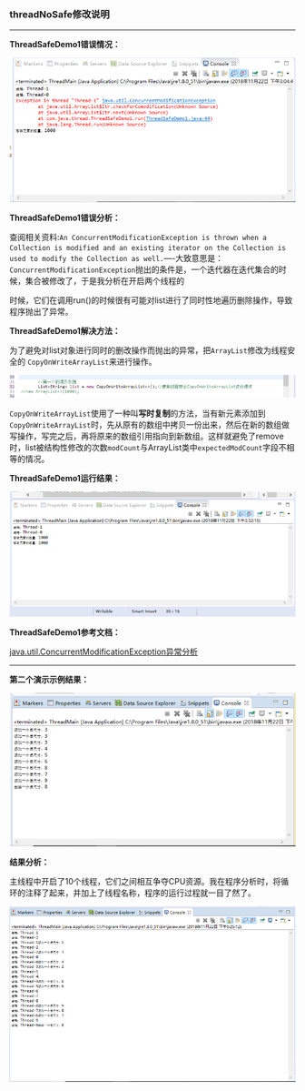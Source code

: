 ### threadNoSafe修改说明

------

**ThreadSafeDemo1错误情况：**

![error1.png](https://github.com/KatherineCaiting/JAVA_SchoolWork/blob/master/%E7%AC%AC%E4%B8%83%E6%AC%A1java%E4%BD%9C%E4%B8%9A/images/error1.png?raw=true)



**ThreadSafeDemo1错误分析：**

​         查阅相关资料:`An ConcurrentModificationException is thrown when a Collection is modified and an existing iterator on the Collection is used to modify the Collection as well.`—-大致意思是：`ConcurrentModificationException`抛出的条件是，一个迭代器在迭代集合的时候，集合被修改了，于是我分析在开启两个线程的

时候，它们在调用run()的时候很有可能对list进行了同时性地遍历删除操作，导致程序抛出了异常。

**ThreadSafeDemo1解决方法：**

为了避免对list对象进行同时的删改操作而抛出的异常，把`ArrayList`修改为线程安全的 `CopyOnWriteArrayList`来进行操作。

![update1.png](https://github.com/KatherineCaiting/JAVA_SchoolWork/blob/master/%E7%AC%AC%E4%B8%83%E6%AC%A1java%E4%BD%9C%E4%B8%9A/images/update1.png?raw=true)

`CopyOnWriteArrayList`使用了一种叫**写时复制**的方法，当有新元素添加到`CopyOnWriteArrayList`时，先从原有的数组中拷贝一份出来，然后在新的数组做写操作，写完之后，再将原来的数组引用指向到新数组。这样就避免了remove时，list被结构性修改的次数`modCount`与ArrayList类中`expectedModCount`字段不相等的情况。

**ThreadSafeDemo1运行结果：**

![true1.png](https://github.com/KatherineCaiting/JAVA_SchoolWork/blob/master/%E7%AC%AC%E4%B8%83%E6%AC%A1java%E4%BD%9C%E4%B8%9A/images/true1.png?raw=true)



**ThreadSafeDemo1参考文档：**

[java.util.ConcurrentModificationException异常分析](https://blog.csdn.net/kingzone_2008/article/details/41368989)



------

**第二个演示示例结果：**

![question.png](https://github.com/KatherineCaiting/JAVA_SchoolWork/blob/master/%E7%AC%AC%E4%B8%83%E6%AC%A1java%E4%BD%9C%E4%B8%9A/images/question.png?raw=true)

**结果分析：**

主线程中开启了10个线程，它们之间相互争夺CPU资源。我在程序分析时，将循环的注释了起来，并加上了线程名称，程序的运行过程就一目了然了。

![test2.png](https://github.com/KatherineCaiting/JAVA_SchoolWork/blob/master/%E7%AC%AC%E4%B8%83%E6%AC%A1java%E4%BD%9C%E4%B8%9A/images/test2.png?raw=true)

